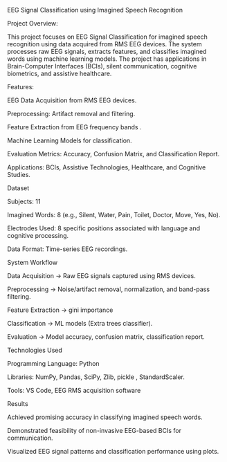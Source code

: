 EEG Signal Classification using Imagined Speech Recognition

Project Overview:

This project focuses on EEG Signal Classification for imagined speech recognition using data acquired from RMS EEG devices. The system processes raw EEG signals, extracts features, and classifies imagined words using machine learning models. The project has applications in Brain-Computer Interfaces (BCIs), silent communication, cognitive biometrics, and assistive healthcare.

Features:

EEG Data Acquisition from RMS EEG devices.

Preprocessing: Artifact removal and filtering.

Feature Extraction from EEG frequency bands .

Machine Learning Models for classification.

Evaluation Metrics: Accuracy, Confusion Matrix, and Classification Report.

Applications: BCIs, Assistive Technologies, Healthcare, and Cognitive Studies.

Dataset

Subjects: 11

Imagined Words: 8 (e.g., Silent, Water, Pain, Toilet, Doctor, Move, Yes, No).

Electrodes Used: 8 specific positions associated with language and cognitive processing.

Data Format: Time-series EEG recordings.

System Workflow

Data Acquisition → Raw EEG signals captured using RMS devices.

Preprocessing → Noise/artifact removal, normalization, and band-pass filtering.

Feature Extraction → gini importance

Classification → ML models (Extra trees classifier).

Evaluation → Model accuracy, confusion matrix, classification report.

Technologies Used

Programming Language: Python

Libraries: NumPy, Pandas, SciPy, Zlib, pickle , StandardScaler.

Tools: VS Code, EEG RMS acquisition software

Results

Achieved promising accuracy in classifying imagined speech words.

Demonstrated feasibility of non-invasive EEG-based BCIs for communication.

Visualized EEG signal patterns and classification performance using plots.
